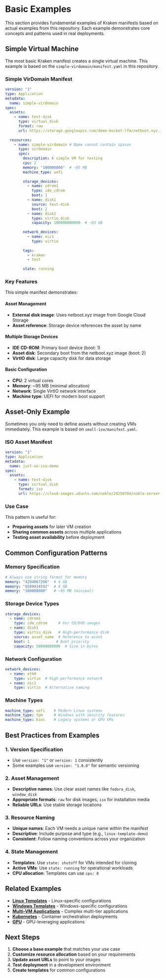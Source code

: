 # Basic Examples

This section provides fundamental examples of Kraken manifests based on actual examples from this repository. Each example demonstrates core concepts and patterns used in real deployments.

## Simple Virtual Machine

The most basic Kraken manifest creates a single virtual machine. This example is based on the `simple-virdomain/manifest.yaml` in this repository.

### Simple VirDomain Manifest

```yaml title="simple-virdomain/manifest.yaml"
version: "1"
type: Application
metadata:
  name: simple-virdomain
spec:
  assets:
    - name: test-disk
      type: virtual_disk
      format: raw
      url: https://storage.googleapis.com/demo-bucket-lfm/netboot.xyz.img
  
  resources:
    - name: simple-virdomain # Name cannot contain spaces
      type: virdomain
      spec:
        description: A simple VM for testing
        cpu: 2
        memory: "100000000"  # ~95 MB
        machine_type: uefi
        
        storage_devices:
          - name: cdrom1
            type: ide_cdrom
            boot: 1
          - name: disk1
            source: test-disk
            boot: 2
          - name: disk2
            type: virtio_disk
            capacity: 100000000000  # ~93 GB
        
        network_devices:
          - name: nic1
            type: virtio
        
        tags:
          - kraken
          - test
        
        state: running
```

### Key Features

This simple manifest demonstrates:

#### Asset Management
- **External disk image**: Uses netboot.xyz image from Google Cloud Storage
- **Asset reference**: Storage device references the asset by name

#### Multiple Storage Devices
- **IDE CD-ROM**: Primary boot device (boot: 1)
- **Asset disk**: Secondary boot from the netboot.xyz image (boot: 2)  
- **VirtIO disk**: Large capacity disk for data storage

#### Basic Configuration
- **CPU**: 2 virtual cores
- **Memory**: ~95 MB (minimal allocation)
- **Network**: Single VirtIO network interface
- **Machine type**: UEFI for modern boot support

## Asset-Only Example

Sometimes you only need to define assets without creating VMs immediately. This example is based on `small-iso/manifest.yaml`.

### ISO Asset Manifest

```yaml title="small-iso/manifest.yaml"
version: "1"
type: Application
metadata:
  name: just-an-iso-demo
spec:
  assets:
    - name: test-disk
      type: virtual_disk
      format: iso
      url: https://cloud-images.ubuntu.com/noble/20250704/noble-server-cloudimg-amd64.img
```

### Use Case

This pattern is useful for:
- **Preparing assets** for later VM creation
- **Sharing common assets** across multiple applications
- **Testing asset availability** before deployment

## Common Configuration Patterns

### Memory Specification

```yaml
# Always use string format for memory
memory: "4294967296"  # 4 GB
memory: "8589934592"  # 8 GB
memory: "100000000"   # ~95 MB (minimal)
```

### Storage Device Types

```yaml
storage_devices:
  - name: cdrom1
    type: ide_cdrom     # For CD/DVD images
  - name: disk1
    type: virtio_disk   # High-performance disk
    source: asset_name  # Reference to asset
    boot: 1            # Boot priority
    capacity: 50000000000  # Size in bytes
```

### Network Configuration

```yaml
network_devices:
  - name: eth0
    type: virtio  # High-performance network
  - name: nic1
    type: virtio  # Alternative naming
```

### Machine Types

```yaml
machine_type: uefi    # Modern Linux systems
machine_type: tpm     # Windows with security features
machine_type: bios    # Legacy systems or GPU VMs
```

## Best Practices from Examples

### 1. Version Specification
- Use `version: "1"` or `version: 1` consistently
- Some examples use `version: "1.0.0"` for semantic versioning

### 2. Asset Management
- **Descriptive names**: Use clear asset names like `fedora_disk`, `window_disk`
- **Appropriate formats**: `raw` for disk images, `iso` for installation media
- **Reliable URLs**: Use stable storage locations

### 3. Resource Naming
- **Unique names**: Each VM needs a unique name within the manifest
- **Descriptive**: Include purpose and type (e.g., `linux-template-demo`)
- **Consistent**: Follow naming conventions across your organization

### 4. State Management
- **Templates**: Use `state: shutoff` for VMs intended for cloning
- **Active VMs**: Use `state: running` for operational workloads
- **CPU allocation**: Templates can use `cpu: 0`

## Related Examples

- **[Linux Templates](linux.md)** - Linux-specific configurations
- **[Windows Templates](windows.md)** - Windows-specific configurations  
- **[Multi-VM Applications](multi-vm.md)** - Complex multi-tier applications
- **[Kubernetes](kubernetes.md)** - Container orchestration deployments
- **[GPU](gpu.md)** - GPU-leveraging applications

## Next Steps

1. **Choose a base example** that matches your use case
2. **Customize resource allocation** based on your requirements
3. **Update asset URLs** to point to your images
4. **Test deployment** in a development environment
5. **Create templates** for common configurations
